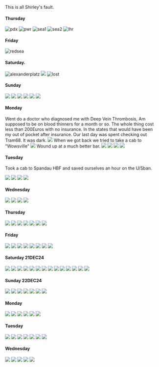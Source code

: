 
This is all Shirley's fault.
#### Thursday
![pdx](images/pdx12dec24.png.png)
![pwr](images/power.jpg)
![sea1](images/sea12dec24-a.jpg)
![sea2](images/sea12dec24-b.jpg)
![lhr](images/LHR13DEC24.jpg)
#### Friday 
![redsea](images/redsea.jpg)
#### Saturday.
![alexanderplatz](images/alexanderplat.jpg)
![](images/alexanderplatz.jpg.jpeg)
![lost](images/lost.jpg)
#### Sunday
![](images/kudamn.jpeg)
![](images/tiergarten1.jpg)
![](images/tiergarten2.jpg)
![](images/victorycollumn.jpg)
![](images/shirleyasarussian.jpg)
![](images/watchingus.jpg)
#### Monday
Went do a doctor who diagnosed me with Deep Vein Thrombosis, Am supposed to be on blood thinners for a month or so.
The whole thing cost less than 200Euros with no insurance. 
In the states that would have been my out of pocket after insurance.
Our last day was spent checking out Tram68. It was dark.
![](images/tramtonowhere.jpg)
When we got back we tried to take a cab to "Wowsville"
![](images/nowow.jpg)
Wound up at a much better bar.
![](images/gibtesbesserheir.jpg)
![](images/club49.jpg)
![](images/wowok.jpg)
![](images/happy.jpg)
#### Tuesday
Took a cab to Spandau HBF and saved ourselves an hour on the U/Sban.

![](images/koelnerdom.jpg)
![](images/shirleyamdom.jpg)
![](images/domart.jpg)
![](images/thedom.jpeg)
#### Wednesday

![](images/safeonthetrain.jpg)
![](images/friedrichbad.jpg)
![](images/badenbadenweinachtsmarkt.jpg)
![](images/badenbadenfood.jpg)
#### Thursday
![](images/badenbadenwindow.jpg)
![](images/kalrsruhehbf.jpg)
![](images/karlsruhenachstutti.jpg)
![](images/stuttiefoodie.jpg)
![](images/farriswheel.jpg)
![](images/stgflughaven.jpg)
![](images/noknees.jpg)

#### Friday
![](images/roomwithaview.jpg)
![](images/hotelcerevantes.jpg)
![](images/themushroomfromours.jpg)
![](images/theroomfromthemushroom.jpg)
![](images/highonthemushroom.jpg)
![](images/tapas1.jpg)
![](images/tapas2.jpg)
![](images/nightcap.jpg)
#### Saturday 21DEC24
![](images/smallchapel.jpg)
![](images/lunchtapas.jpg)
![](images/outsidethecathedral.jpg)
![](images/shrubbery.jpg)
![](images/alcazar1.jpg)
![](images/alcazar4.jpg)
![](images/alcazar5.jpg)
![](images/alcazardrinks.jpg)
![](images/alcazar2.jpg)
![](images/alcazar3.jpg)
![](images/carriageride1.jpg)
![](images/carriageride2.jpg)
![](images/carriageride3.jpg)
![](images/lastmeal.jpg)
#### Sunday 22DEC24
![](images/spanishcountryside.jpg)
![](images/madarrival.jpg)
![](images/madfirstmeal.jpg)
![](images/madgrinch.jpg)
![](images/noimporta.jpg)
![](images/madcarolers.jpg)
![](images/madlate.jpg)
#### Monday
![](images/sophia.jpg)
![](images/sophiacafe.jpg)
![](images/orozco.jpg)
![](images/grozliketrump.jpg)
![](images/guernica.jpg)
![](images/mad.jpg)
#### Tuesday 
![](images/caixa.jpg)
![](images/lillielbe.jpg)
![](images/dinosaurs.jpg)
![](images/caixacafe.jpg)
![](images/cafebyprado.jpg)
![](images/waitingforflamenco.jpg)
![](images/madflamenco.jpg)

#### Wednesday 
![](images/iberiacrew.jpg)
![](images/lhrout.jpg)
![](images/canada1.jpg)
![](images/canada2.jpg)
![](images/pdx.jpg)